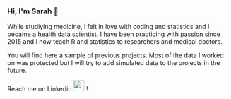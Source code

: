 ### Hi, I'm Sarah 👋

While studiying medicine, I felt in love with coding and statistics and I became a health data scientist. I have been practicing with passion since 2015 and I now teach R and statistics to researchers and medical doctors.

You will find here a sample of previous projects. Most of the data I worked on was protected but I will try to add simulated data to the projects in the future.

Reach me on Linkedin  [<img alt="sarah-f-feldman | LinkedIn" width="25px" src="http://pngimg.com/uploads/linkedIn/linkedIn_PNG32.png" />][linkedin] !


[linkedin]: [https://www.linkedin.com/in/sarah-f-feldman]

<!--
**sarah-f-feldman/sarah-f-feldman** is a ✨ _special_ ✨ repository because its `README.md` (this file) appears on your GitHub profile.

Here are some ideas to get you started:

- 🔭 I’m currently working on ...
- 🌱 I’m currently learning ...
- 👯 I’m looking to collaborate on ...
- 🤔 I’m looking for help with ...
- 💬 Ask me about ...
- 📫 How to reach me: ...
- 😄 Pronouns: ...
- ⚡ Fun fact: ...
-->
